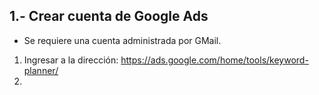 



## 1.- Crear cuenta de Google Ads
- Se requiere una cuenta administrada por GMail.

1. Ingresar a la dirección: https://ads.google.com/home/tools/keyword-planner/
2.  
<!--stackedit_data:
eyJoaXN0b3J5IjpbLTY5OTkzNTAxMyw3OTUzNjgwMzNdfQ==
-->